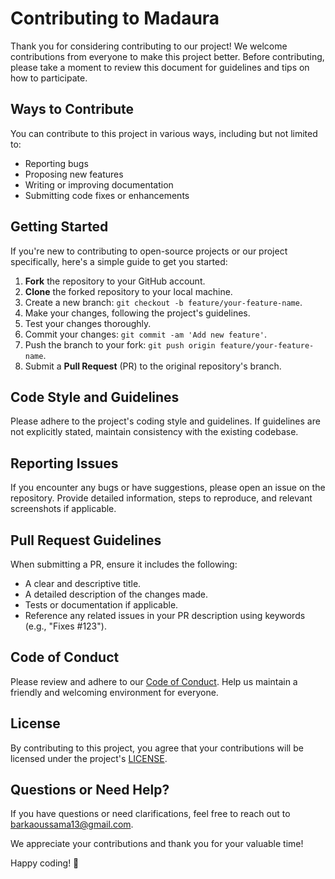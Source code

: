 # Contributing to Madaura

Thank you for considering contributing to our project! We welcome contributions from everyone to make this project better. Before contributing, please take a moment to review this document for guidelines and tips on how to participate.

## Ways to Contribute

You can contribute to this project in various ways, including but not limited to:

-   Reporting bugs
-   Proposing new features
-   Writing or improving documentation
-   Submitting code fixes or enhancements

## Getting Started

If you're new to contributing to open-source projects or our project specifically, here's a simple guide to get you started:

1. **Fork** the repository to your GitHub account.
2. **Clone** the forked repository to your local machine.
3. Create a new branch: `git checkout -b feature/your-feature-name`.
4. Make your changes, following the project's guidelines.
5. Test your changes thoroughly.
6. Commit your changes: `git commit -am 'Add new feature'`.
7. Push the branch to your fork: `git push origin feature/your-feature-name`.
8. Submit a **Pull Request** (PR) to the original repository's branch.

## Code Style and Guidelines

Please adhere to the project's coding style and guidelines. If guidelines are not explicitly stated, maintain consistency with the existing codebase.

## Reporting Issues

If you encounter any bugs or have suggestions, please open an issue on the repository. Provide detailed information, steps to reproduce, and relevant screenshots if applicable.

## Pull Request Guidelines

When submitting a PR, ensure it includes the following:

-   A clear and descriptive title.
-   A detailed description of the changes made.
-   Tests or documentation if applicable.
-   Reference any related issues in your PR description using keywords (e.g., "Fixes #123").

## Code of Conduct

Please review and adhere to our [Code of Conduct](./code_of_conduct.md). Help us maintain a friendly and welcoming environment for everyone.

## License

By contributing to this project, you agree that your contributions will be licensed under the project's [LICENSE](./LICENSE).

## Questions or Need Help?

If you have questions or need clarifications, feel free to reach out to barkaoussama13@gmail.com.

We appreciate your contributions and thank you for your valuable time!

Happy coding! 🚀
